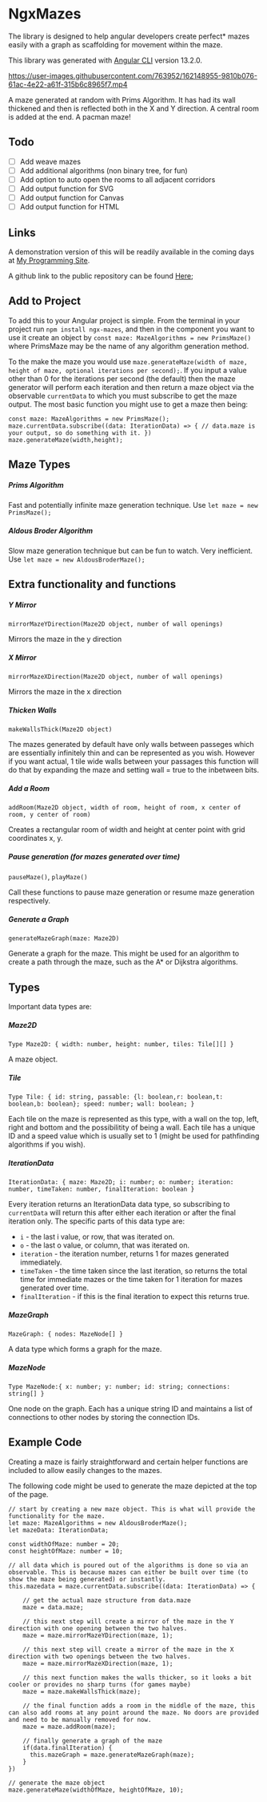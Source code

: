 # NgxMazes

The library is designed to help angular developers create perfect* mazes easily with a graph as scaffolding for movement within the maze.

This library was generated with [Angular CLI](https://github.com/angular/angular-cli) version 13.2.0.

https://user-images.githubusercontent.com/763952/162148955-9810b076-61ac-4e22-a61f-315b6c8965f7.mp4

A maze generated at random with Prims Algorithm. It has had its wall thickened and then is reflected both in the X and Y direction. A central room is added at the end. A pacman maze!

## Todo 
- [ ] Add weave mazes
- [ ] Add additional algorithms (non binary tree, for fun)
- [ ] Add option to auto open the rooms to all adjacent corridors
- [ ] Add output function for SVG
- [ ] Add output function for Canvas
- [ ] Add output function for HTML

## Links

A demonstration version of this will be readily available in the coming days at [My Programming Site](https://physics.sweeto.co.uk/mazes/).

A github link to the public repository can be found [Here](https://github.com/Bogomip/ngx-mazes);


## Add to Project

To add this to your Angular project is simple. From the terminal in your project run `npm install ngx-mazes`, and then in the component you want to use it create an object by `const maze: MazeAlgorithms = new PrimsMaze()` where PrimsMaze may be the name of any algorithm generation method. 

To the make the maze you would use `maze.generateMaze(width of maze, height of maze, optional iterations per second);`. If you input a value other than 0 for the iterations per second (the default) then the maze generator will perform each iteration and then return a maze object via the observable `currentData` to which you must subscribe to get the maze output. The most basic function you might use to get a maze then being:

    const maze: MazeAlgorithms = new PrimsMaze();
    maze.currentData.subscribe((data: IterationData) => { // data.maze is your output, so do something with it. })
    maze.generateMaze(width,height);


## Maze Types

##### Prims Algorithm
Fast and potentially infinite maze generation technique. Use `let maze = new PrimsMaze();`

##### Aldous Broder Algorithm
Slow maze generation technique but can be fun to watch. Very inefficient. Use `let maze = new AldousBroderMaze();`


## Extra functionality and functions

##### Y Mirror 
`mirrorMazeYDirection(Maze2D object, number of wall openings)`

Mirrors the maze in the y direction

##### X Mirror 
`mirrorMazeXDirection(Maze2D object, number of wall openings)`

Mirrors the maze in the x direction

##### Thicken Walls
`makeWallsThick(Maze2D object)`

The mazes generated by default have only walls between passeges which are essentially infinitely thin and can be represented as you wish. However if you want actual, 1 tile wide walls between your passages this function will do that by expanding the maze and setting wall = true to the inbetween bits.

##### Add a Room
`addRoom(Maze2D object, width of room, height of room, x center of room, y center of room)`

Creates a rectangular room of width and height at center point with grid coordinates x, y.

##### Pause generation (for mazes generated over time)
`pauseMaze()`, `playMaze()`

Call these functions to pause maze generation or resume maze generation respectively.

##### Generate a Graph
`generateMazeGraph(maze: Maze2D)`

Generate a graph for the maze. This might be used for an algorithm to create a path through the maze, such as the A* or Dijkstra algorithms.


## Types

Important data types are:

##### Maze2D
`Type Maze2D: { width: number, height: number, tiles: Tile[][] }`

A maze object. 

##### Tile
`Type Tile: { id: string, passable: {l: boolean,r: boolean,t: boolean,b: boolean}; speed: number; wall: boolean; }`

Each tile on the maze is represented as this type, with a wall on the top, left, right and bottom and the possibilitity of being a wall. Each tile has a unique ID and a speed value which is usually set to 1 (might be used for pathfinding algorithms if you wish).

##### IterationData
`IterationData: { maze: Maze2D; i: number; o: number; iteration: number, timeTaken: number, finalIteration: boolean }`

Every iteration returns an IterationData data type, so subscribing to `currentData` will return this after either each iteration or after the final iteration only. The specific parts of this data type are:
- `i` - the last i value, or row, that was iterated on.
- `o` - the last o value, or column, that was iterated on.
- `iteration` - the iteration number, returns 1 for mazes generated immediately.
- `timeTaken` - the time taken since the last iteration, so returns the total time for immediate mazes or the time taken for 1 iteration for mazes generated over time.
- `finalIteration` - if this is the final iteration to expect this returns true.

##### MazeGraph
`MazeGraph: { nodes: MazeNode[] }`

A data type which forms a graph for the maze.

##### MazeNode
`Type MazeNode:{ x: number; y: number; id: string; connections: string[] }`

One node on the graph. Each has a unique string ID and maintains a list of connections to other nodes by storing the connection IDs.


## Example Code

Creating a maze is fairly straightforward and certain helper functions are included to allow easily changes to the mazes.

The following code might be used to generate the maze depicted at the top of the page.

    // start by creating a new maze object. This is what will provide the functionality for the maze.
    let maze: MazeAlgorithms = new AldousBroderMaze();
    let mazeData: IterationData;

    const widthOfMaze: number = 20;
    const heightOfMaze: number = 10;

    // all data which is poured out of the algorithms is done so via an observable. This is because mazes can either be built over time (to show the maze being generated) or instantly.
    this.mazedata = maze.currentData.subscribe((data: IterationData) => {
        
        // get the actual maze structure from data.maze
        maze = data.maze;

        // this next step will create a mirror of the maze in the Y direction with one opening between the two halves.
        maze = maze.mirrorMazeYDirection(maze, 1);

        // this next step will create a mirror of the maze in the X direction with two openings between the two halves.
        maze = maze.mirrorMazeXDirection(maze, 1);

        // this next function makes the walls thicker, so it looks a bit cooler or provides no sharp turns (for games maybe)
        maze = maze.makeWallsThick(maze);

        // the final function adds a room in the middle of the maze, this can also add rooms at any point around the maze. No doors are provided and need to be manually removed for now.
        maze = maze.addRoom(maze);

        // finally generate a graph of the maze
        if(data.finalIteration) {
          this.mazeGraph = maze.generateMazeGraph(maze);
        }
    })

    // generate the maze object
    maze.generateMaze(widthOfMaze, heightOfMaze, 10);
